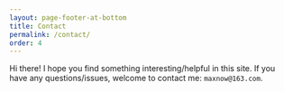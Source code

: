 ```yaml
---
layout: page-footer-at-bottom
title: Contact
permalink: /contact/
order: 4
---
```


Hi there! I hope you find something interesting/helpful in this site. If you have any questions/issues, welcome to contact me: `maxnow@163.com`.
